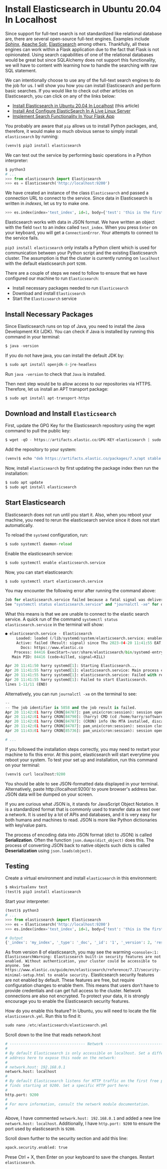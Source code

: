 # Install Elasticsearch in Ubuntu 20.04 In Localhost

Since support for full-text search is not standardized like relational database are, there are several open-source full-text engines. Examples include [Sphinx](http://sphinxsearch.com/), [Apache Solr](https://lucene.apache.org/solr/), [Elasticsearch](https://www.elastic.co/elasticsearch/) among others. Thankfully, all these engines can work within a Flask application due to the fact that Flask is not opinionated. Using search capabilities of one of the relational databases would be great but since SQLAlchemy does not support this functionality, we will have to content with learning how to handle the searching with raw SQL statement. 

We can intentionally choose to use any of the full-text search engines to do the job for us. I will show you how you can install Elasticsearch and perform basic searches. If you would like to check out other articles on Elasticsearch, you can click on any of the links below:

- [Install Elasticsearch in Ubuntu 20.04 In Localhost](install_elasticsearch_localhost.md) (this article)
- [Install And Configure ElasticSearch In A Live Linux Server](install_elasticsearch_linode.md)
- [Implement Search Functionality In Your Flask App](implement_elasticseach.md)

You probably are aware that `pip` allows us to install Python packages, and, therefore, it would make so much obvious sense to simply install `elasticsearch` by running:

```python
(venv)$ pip3 install elasticsearch
```
We can test out the service by performing basic operations in a Python interpreter:

```python
$ python3
# ...
>>> from elasticsearch import Elasticsearch
>>> es = Elasticsearch('http://localhost:9200')
```
We have created an instance of the class `Elasticsearch` and passed a connection URL to connect to the service. Since data in Elasticsearch is written in _indexes_, let us try to make one. 

```python
>>> es.index(index='test_index', id=1, body={'test': 'this is the first test'})
```
Elasticsearch works with data in JSON format. We have written an object with the field `text` to an index called `test_index`. When you press `Enter` on your keyboard, you will get a `ConnectionError`. Your attempts to connect to the service fails. 

`pip3 install elasticsearch` only installs a Python client which is used for communication between your Python script and the existing Elasticsearch cluster. The assumption is that the cluster is currently running on  `localhost` with the default elasticsearch port `9200`.

There are a couple of steps we need to follow to ensure that we have configured our machine to run `Elasticsearch`:
* Install necessary packages needed to run `Elasticsearch`
* Download and install `Elasticsearch`
* Start the `Elasticsearch` service

## Install Necessary Packages
Since Elasticsearch runs on top of Java, you need to install the Java Development Kit (JDK). You can check if Java is installed by running this command in your terminal:

```python
$ java -version
```
If you do not have java, you can install the default JDK by:
```python
$ sudo apt install openjdk-8-jre-headless 
```

Run `java -version` to check that `Java` is installed.

Then next step would be to allow access to our repositories via HTTPS. Therefore, let us install an APT transport package:

```python
$ sudo apt install apt-transport-https
```

## Download and Install `Elasticsearch`

First, update the GPG Key for the Elasticsearch repository using the wget command to pull the public key:

```python
$ wget -qO - https://artifacts.elastic.co/GPG-KEY-elasticsearch | sudo apt-key add -
```
Add the repository to your system:

```python
(venv)$ echo "deb https://artifacts.elastic.co/packages/7.x/apt stable main" | sudo tee -a /etc/apt/sources.list.d/elastic-7.x.list
```

Now, install `elasticsearch` by first updating the package index then run the installation:
```python
$ sudo apt update
$ sudo apt install elasticsearch
```

## Start Elasticsearch
Elasticsearch does not run until you start it. Also, when you reboot your machine, you need to rerun the elasticsearch service since it does not start automatically. 

To reload the `systemd` configuration, run:
```python
$ sudo systemctl daemon-reload
```

Enable the elasticsearch service:

```python
$ sudo systemctl enable elasticsearch.service
```

Now, you can start elasticsearch:
```python
$ sudo systemctl start elasticsearch.service
```

You may encounter the following error after running the command above:

```python
Job for elasticsearch.service failed because a fatal signal was delivered to the control process.
See "systemctl status elasticsearch.service" and "journalctl -xe" for details.
```

What this means is that we are unable to connect to the elastic search service. A quick run of the command `systemctl status elasticsearch.service` in the terminal will show:

```python
● elasticsearch.service - Elasticsearch
     Loaded: loaded (/lib/systemd/system/elasticsearch.service; enabled; vendor preset: enabled)
     Active: failed (Result: signal) since Thu 2023-04-20 11:41:55 EAT; 3min 6s ago
       Docs: https://www.elastic.co
    Process: 84416 ExecStart=/usr/share/elasticsearch/bin/systemd-entrypoint -p ${PID_DIR}/elasticsearch.pid>
   Main PID: 84416 (code=killed, signal=KILL)

Apr 20 11:41:50 harry systemd[1]: Starting Elasticsearch...
Apr 20 11:41:55 harry systemd[1]: elasticsearch.service: Main process exited, code=killed, status=9/KILL
Apr 20 11:41:55 harry systemd[1]: elasticsearch.service: Failed with result 'signal'.
Apr 20 11:41:55 harry systemd[1]: Failed to start Elasticsearch.
lines 1-11/11 (END)
```

Alternatively, you can run `journalctl -xe` on the terminal to see:

```python
-- 
-- The job identifier is 5858 and the job result is failed.
Apr 20 11:42:01 harry CRON[84787]: pam_unix(cron:session): session opened for user harry by (uid=0)
Apr 20 11:42:01 harry CRON[84790]: (harry) CMD (cd /home/harry/software_development/personal/python/flask/current_projects/sample_elearning_app && venv/bin/flask se>
Apr 20 11:42:01 harry CRON[84787]: (CRON) info (No MTA installed, discarding output)
Apr 20 11:42:01 harry CRON[84787]: pam_unix(cron:session): session closed for user harry
Apr 20 11:43:01 harry CRON[85736]: pam_unix(cron:session): session opened for user harry by (uid=0)

# ...
```

If you followed the installation steps correctly, you may need to restart your machine to fix this error. At this point, elasticsearch will start everytime you reboot your system. To test your set up and installation, run this command on your terminal:
```python
(venv)$ curl localhost:9200
```
You should be able to see JSON-formatted data displayed in your terminal. Alternatively, paste http://localhost:9200/ to youre browser's address bar. JSON data will be dumped on your screen. 

If you are curious what JSON is, it stands for JavaScript Object Notation. It is a standardized format that is commonly used to transfer data as text over a network. It is used by a lot of APIs and databases, and it is very easy for both humans and machines to read. JSON is more like Python dictionaries with key/value pairs. 

The process of encoding data into JSON format (dict to JSON) is called **Serialization**. Often the function `json.dumps(dict_object)` does this. The process of converting JSON back to native objects such dicts is called **Deserialization** using `json.loads(object)`.

## Testing
Create a virtual environment and install `elasticsearch` in this environment:

```python
$ mkvirtualenv test
(test)$ pip3 install elasticsearch
```
Start your interpreter:

```python
(test)$ python3
# ...
>>> from elasticsearch import Elasticsearch
>>> es = Elasticsearch('http://localhost:9200')
>>> es.index(index='test_index', id=1, body={'test': 'this is the first test'})

# Output
{'_index': 'my_index', '_type': '_doc', '_id': '1', '_version': 2, 'result': 'updated', '_shards': {'total': 2, 'successful': 1, 'failed': 0}, '_seq_no': 1, '_primary_term': 1}
```

As from version 8 of elasticsearch, you may see the warming `<console>:1: ElasticsearchWarning: Elasticsearch built-in security features are not enabled. Without authentication, your cluster could be accessible to anyone. See https://www.elastic.co/guide/en/elasticsearch/reference/7.17/security-minimal-setup.html to enable security.` Elasticsearch security features are not enabled by default. These features are free, but require configuration changes to enable them. This means that users don’t have to provide credentials and can get full access to the cluster. Network connections are also not encrypted. To protect your data, it is strongly encourage you to enable the Elasticsearch security features. 

How do you enable this feature? In Ubuntu, you will need to locate the file `elasticsearch.yml`. Run this to find it:

```python
sudo nano /etc/elasticsearch/elasticsearch.yml
```

Scroll down to the line that reads network.host

```python
# ---------------------------------- Network -----------------------------------
#
# By default Elasticsearch is only accessible on localhost. Set a different
# address here to expose this node on the network:
#
# network.host: 192.168.0.1
network.host: localhost
#
# By default Elasticsearch listens for HTTP traffic on the first free port it
# finds starting at 9200. Set a specific HTTP port here:
#
http.port: 9200
#
# For more information, consult the network module documentation.
#
```

Above, I have commented `network.host: 192.168.0.1` and added a new line `network.host: localhost`. Additionally, I have `http.port: 9200` to ensure the port used by elasticsearch is `9200`.

Scroll down further to the security section and add this line:

```python
xpack.security.enabled: true
```

Prese Ctrl + X, then Enter on your keyboard to save the changes. Restart `elasticsearch`.